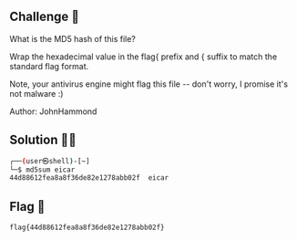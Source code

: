 ## Challenge 🧩

What is the MD5 hash of this file?

Wrap the hexadecimal value in the flag{ prefix and { suffix to match the standard flag format.

Note, your antivirus engine might flag this file -- don't worry, I promise it's not malware :)

Author: JohnHammond </br>

## Solution 🕵️‍♂️

```bash
┌──(user㉿shell)-[~]
└─$ md5sum eicar
44d88612fea8a8f36de82e1278abb02f  eicar
```

## Flag 🚩

`flag{44d88612fea8a8f36de82e1278abb02f}`
